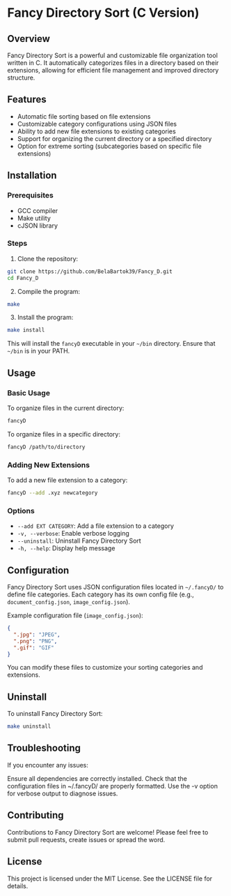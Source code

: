 # Fancy Directory Sort (C Version)

## Overview

Fancy Directory Sort is a powerful and customizable file organization tool written in C. It automatically categorizes files in a directory based on their extensions, allowing for efficient file management and improved directory structure.

## Features

- Automatic file sorting based on file extensions
- Customizable category configurations using JSON files
- Ability to add new file extensions to existing categories
- Support for organizing the current directory or a specified directory
- Option for extreme sorting (subcategories based on specific file extensions)

## Installation

### Prerequisites

- GCC compiler
- Make utility
- cJSON library

### Steps

1. Clone the repository:
```bash
git clone https://github.com/BelaBartok39/Fancy_D.git
cd Fancy_D
```

2. Compile the program:
```bash
make
```

3. Install the program:
```bash
make install
```

This will install the `fancyD` executable in your `~/bin` directory. Ensure that `~/bin` is in your PATH.

## Usage

### Basic Usage
To organize files in the current directory:
```bash
fancyD
```

To organize files in a specific directory:
```bash
fancyD /path/to/directory
```

### Adding New Extensions
To add a new file extension to a category:
```bash
fancyD --add .xyz newcategory
```

### Options

- `--add EXT CATEGORY`: Add a file extension to a category
- `-v, --verbose`: Enable verbose logging
- `--uninstall`: Uninstall Fancy Directory Sort
- `-h, --help`: Display help message

## Configuration
Fancy Directory Sort uses JSON configuration files located in `~/.fancyD/` to define file categories. Each category has its own config file (e.g., `document_config.json`, `image_config.json`).

Example configuration file (`image_config.json`):
```json
{
  ".jpg": "JPEG",
  ".png": "PNG",
  ".gif": "GIF"
}
```
You can modify these files to customize your sorting categories and extensions.

## Uninstall
To uninstall Fancy Directory Sort:
```bash
make uninstall
```
## Troubleshooting
If you encounter any issues:

Ensure all dependencies are correctly installed.
Check that the configuration files in ~/.fancyD/ are properly formatted.
Use the -v option for verbose output to diagnose issues.

## Contributing
Contributions to Fancy Directory Sort are welcome! Please feel free to submit pull requests, create issues or spread the word.

## License
This project is licensed under the MIT License. See the LICENSE file for details.

